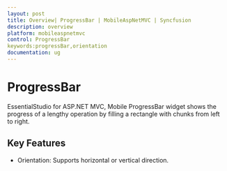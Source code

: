 ```yaml
---
layout: post
title: Overview| ProgressBar | MobileAspNetMVC | Syncfusion
description: overview
platform: mobileaspnetmvc
control: ProgressBar
keywords:progressBar,orientation
documentation: ug
---
```


# ProgressBar

EssentialStudio for ASP.NET MVC, Mobile ProgressBar widget shows the progress of a lengthy operation by filling a rectangle with chunks from left to right.

## Key Features

* Orientation: Supports horizontal or vertical direction.
